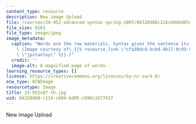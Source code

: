 ```yaml
---
content_type: resource
description: New image Upload
file: /courses/24-952-advanced-syntax-spring-2007/66320d88c116c604bd05c890c2d77437_24-952s07-th.jpg
file_size: 9163
file_type: image/jpeg
image_metadata:
  caption: "Words are the raw materials. Syntax gives the sentence its structure.\
    \ (Image courtesy of\_{{% resource_link \"cfa38dcd-bcbd-4b17-9c93-978b07cbf8b4\"\
    \ \"jpstanley\" %}}.)"
  credit: ''
  image-alt: A magnified page of words.
learning_resource_types: []
license: https://creativecommons.org/licenses/by-nc-sa/4.0/
ocw_type: OCWImage
resourcetype: Image
title: 24-952s07-th.jpg
uid: 66320d88-c116-c604-bd05-c890c2d77437
---
```

New image Upload